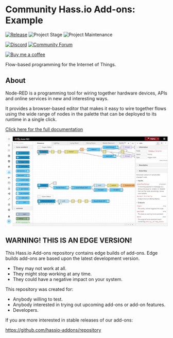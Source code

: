 # Community Hass.io Add-ons: Example

[![Release][release-shield]][release] ![Project Stage][project-stage-shield] ![Project Maintenance][maintenance-shield]

[![Discord][discord-shield]][discord] [![Community Forum][forum-shield]][forum]

[![Buy me a coffee][buymeacoffee-shield]][buymeacoffee]

Flow-based programming for the Internet of Things.

## About

Node-RED is a programming tool for wiring together hardware devices,
APIs and online services in new and interesting ways.

It provides a browser-based editor that makes it easy to wire together flows
using the wide range of nodes in the palette that can be deployed to its
runtime in a single click.

[Click here for the full documentation][docs]

![Node-RED in the Home Assistant Frontend][screenshot]

## WARNING! THIS IS AN EDGE VERSION!

This Hass.io Add-ons repository contains edge builds of add-ons. Edge builds
add-ons are based upon the latest development version.

- They may not work at all.
- They might stop working at any time.
- They could have a negative impact on your system.

This repository was created for:

- Anybody willing to test.
- Anybody interested in trying out upcoming add-ons or add-on features.
- Developers.

If you are more interested in stable releases of our add-ons:

<https://github.com/hassio-addons/repository>

[project-stage-shield]: https://img.shields.io/badge/project%20stage-experimental-yellow.svg
[forum-shield]: https://img.shields.io/badge/community-forum-brightgreen.svg
[forum]: https://community.home-assistant.io/t/community-hass-io-add-on-node-red/55023?u=frenck
[discord-shield]: https://img.shields.io/discord/330944238910963714.svg
[discord]: https://discord.gg/c5DvZ4e
[maintenance-shield]: https://img.shields.io/maintenance/yes/2018.svg
[release-shield]: https://img.shields.io/badge/version-d043267-blue.svg
[release]: https://github.com/hassio-addons/addon-node-red/tree/d043267
[docs]: https://github.com/hassio-addons/addon-node-red/blob/d043267/README.md
[buymeacoffee-shield]: https://www.buymeacoffee.com/assets/img/guidelines/download-assets-sm-2.svg
[buymeacoffee]: https://www.buymeacoffee.com/frenck
[screenshot]: https://github.com/hassio-addons/addon-node-red/raw/master/images/screenshot.png